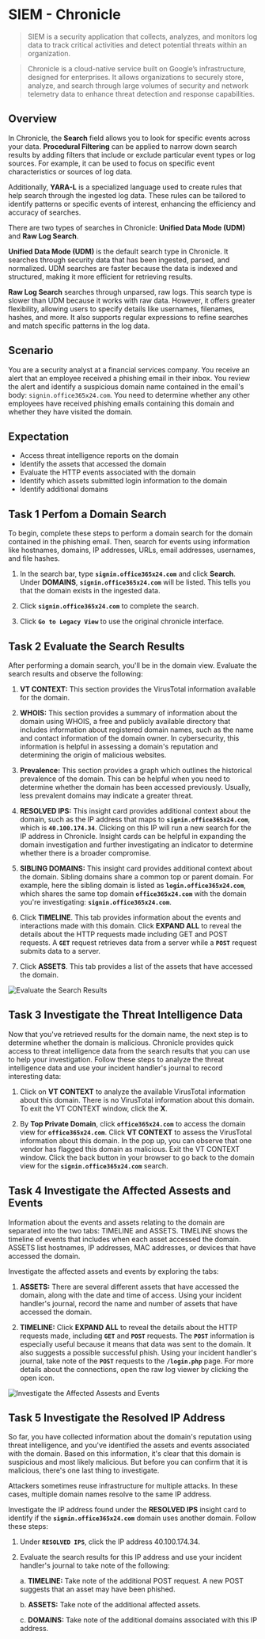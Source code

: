 # SIEM - Chronicle

>  SIEM is a security application that collects, analyzes, and monitors log data to track critical activities and detect potential threats within an organization.

>  Chronicle is a cloud-native service built on Google’s infrastructure, designed for enterprises. It allows organizations to securely store, analyze, and search through large volumes of security and network telemetry data to enhance threat detection and response capabilities.

## Overview 

In Chronicle, the **Search** field allows you to look for specific events across your data. **Procedural Filtering** can be applied to narrow down search results by adding filters that include or exclude particular event types or log sources. For example, it can be used to focus on specific event characteristics or sources of log data.

Additionally, **YARA-L** is a specialized language used to create rules that help search through the ingested log data. These rules can be tailored to identify patterns or specific events of interest, enhancing the efficiency and accuracy of searches.

There are two types of searches in Chronicle: **Unified Data Mode (UDM)** and **Raw Log Search**.

**Unified Data Mode (UDM)** is the default search type in Chronicle. It searches through security data that has been ingested, parsed, and normalized. UDM searches are faster because the data is indexed and structured, making it more efficient for retrieving results.

**Raw Log Search** searches through unparsed, raw logs. This search type is slower than UDM because it works with raw data. However, it offers greater flexibility, allowing users to specify details like usernames, filenames, hashes, and more. It also supports regular expressions to refine searches and match specific patterns in the log data.

## Scenario 

You are a security analyst at a financial services company. You receive an alert that an employee received a phishing email in their inbox. You review the alert and identify a suspicious domain name contained in the email's body: `signin.office365x24.com`. You need to determine whether any other employees have received phishing emails containing this domain and whether they have visited the domain. 

## Expectation 
* Access threat intelligence reports on the domain
* Identify the assets that accessed the domain
* Evaluate the HTTP events associated with the domain
* Identify which assets submitted login information to the domain
* Identify additional domains

## Task 1 Perfom a Domain Search
To begin, complete these steps to perform a domain search for the domain contained in the phishing email. Then, search for events using information like hostnames, domains, IP addresses, URLs, email addresses, usernames, and file hashes. 

1. In the search bar, type **`signin.office365x24.com`** and click **Search**. Under **DOMAINS**, **`signin.office365x24.com`** will be listed. This tells you that the domain exists in the ingested data. 

2. Click **`signin.office365x24.com`** to complete the search.

3. Click **`Go to Legacy View`** to use the original chronicle interface.

## Task 2 Evaluate the Search Results
After performing a domain search, you'll be in the domain view. Evaluate the search results and observe the following:

1. **VT CONTEXT:** This section provides the VirusTotal information available for the domain. 

2. **WHOIS:** This section provides a summary of information about the domain using WHOIS, a free and publicly available directory that includes information about registered domain names, such as the name and contact information of the domain owner. In cybersecurity, this information is helpful in assessing a domain's reputation and determining the origin of malicious websites. 

3. **Prevalence:** This section provides a graph which outlines the historical prevalence of the domain. This can be helpful when you need to determine whether the domain has been accessed previously. Usually, less prevalent domains may indicate a greater threat. 

4. **RESOLVED IPS:** This insight card provides additional context about the domain, such as the IP address that maps to **`signin.office365x24.com`**, which is **`40.100.174.34`**. Clicking on this IP will run a new search for the IP address in Chronicle. Insight cards can be helpful in expanding the domain investigation and further investigating an indicator to determine whether there is a broader compromise.

5. **SIBLING DOMAINS:** This insight card provides additional context about the domain. Sibling domains share a common top or parent domain. For example, here the sibling domain is listed as **`login.office365x24.com`**, which shares the same top domain **`office365x24.com`** with the domain you're investigating: **`signin.office365x24.com`**.

6. Click **TIMELINE**. This tab provides information about the events and interactions made with this domain. Click **EXPAND ALL** to reveal the details about the HTTP requests made including GET and POST requests.  A **`GET`** request retrieves data from a server while a **`POST`** request submits data to a server.

7. Click **ASSETS**. This tab provides a list of the assets that have accessed the domain.

![Evaluate the Search Results](https://github.com/user-attachments/assets/a8379bd6-63b1-4e0f-a484-58320f63e32e)

## Task 3 Investigate the Threat Intelligence Data
Now that you've retrieved results for the domain name, the next step is to determine whether the domain is malicious. Chronicle provides quick access to threat intelligence data from the search results that you can use to help your investigation. Follow these steps to analyze the threat intelligence data and use your incident handler's journal to record interesting data:

1. Click on **VT CONTEXT** to analyze the available VirusTotal information about this domain. There is no VirusTotal information about this domain. To exit the VT CONTEXT window, click the **X**.

2. By **Top Private Domain**, click **`office365x24.com`** to access the domain view for **`office365x24.com`**. Click **VT CONTEXT** to assess the VirusTotal information about this domain. In the pop up, you can observe that one vendor has flagged this domain as malicious. Exit the VT CONTEXT window. Click the back button in your browser to go back to the domain view for the **`signin.office365x24.com`** search.

## Task 4 Investigate the Affected Assests and Events
Information about the events and assets relating to the domain are separated into the two tabs: TIMELINE and ASSETS. TIMELINE shows the timeline of events that includes when each asset accessed the domain. ASSETS list hostnames, IP addresses, MAC addresses, or devices that have accessed the domain. 

Investigate the affected assets and events by exploring the tabs:

1. **ASSETS:** There are several different assets that have accessed the domain, along with the date and time of access. Using your incident handler's journal, record the name and number of assets that have accessed the domain. 

2. **TIMELINE:** Click **EXPAND ALL** to reveal the details about the HTTP requests made, including **`GET`** and **`POST`** requests. The **`POST`** information is especially useful because it means that data was sent to the domain. It also suggests a possible successful phish. Using your incident handler's journal, take note of the **`POST`** requests to the **`/login.php`** page. For more details about the connections, open the raw log viewer by clicking the open icon.

![Investigate the Affected Assests and Events](https://github.com/user-attachments/assets/e48dbc08-5b49-4baf-af2c-b4f1ae09e5f8)

## Task 5 Investigate the Resolved IP Address
So far, you have collected information about the domain's reputation using threat intelligence, and you've identified the assets and events associated with the domain. Based on this information, it's clear that this domain is suspicious and most likely malicious. But before you can confirm that it is malicious, there's one last thing to investigate.

Attackers sometimes reuse infrastructure for multiple attacks. In these cases, multiple domain names resolve to the same IP address.

Investigate the IP address found under the **RESOLVED IPS** insight card to identify if the **`signin.office365x24.com`** domain uses another domain. Follow these steps: 

1. Under **`RESOLVED IPS`**, click the IP address 40.100.174.34.

2. Evaluate the search results for this IP address and use your incident handler's journal to take note of the following:

    a. **TIMELINE:** Take note of the additional POST request. A new POST suggests that an asset may have been phished.

    b. **ASSETS:** Take note of the additional affected assets.

    c. **DOMAINS:** Take note of the additional domains associated with this IP address.
